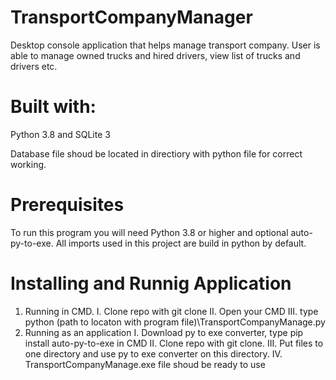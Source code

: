 # TransportCompanyManager
Desktop console application that helps manage transport company. User is able to manage owned trucks and hired drivers, view list of trucks and drivers etc.

# Built with:

Python 3.8 and SQLite 3 

Database file shoud be located in directiory with python file for correct working.

# Prerequisites
To run this program you will need Python 3.8 or higher and optional auto-py-to-exe. All imports used in this project are build in python by default.

# Installing and Runnig Application
1. Running in CMD.
  I. Clone repo with  git clone 
  II. Open your CMD 
  III. type python (path to locaton with program file)\TransportCompanyManage.py
2. Running as an application
  I. Download py to exe converter, type pip install auto-py-to-exe in CMD
  II. Clone repo with git clone.
  III. Put files to one directory and use py to exe converter on this directory.
  IV. TransportCompanyManage.exe file shoud be ready to use
  
